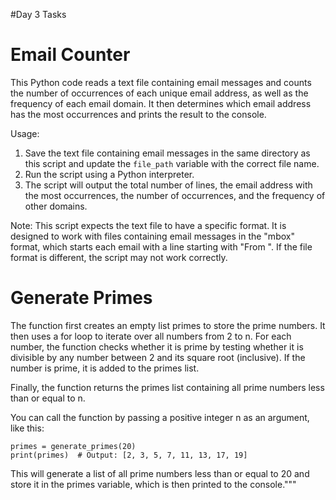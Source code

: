 #Day 3 Tasks
# Email Counter

This Python code reads a text file containing email messages and counts the number of occurrences of each unique email address, as well as the frequency of each email domain. It then determines which email address has the most occurrences and prints the result to the console.

Usage:
1. Save the text file containing email messages in the same directory as this script and update the `file_path` variable with the correct file name.
2. Run the script using a Python interpreter.
3. The script will output the total number of lines, the email address with the most occurrences, the number of occurrences, and the frequency of other domains.

Note:
This script expects the text file to have a specific format. It is designed to work with files containing email messages in the "mbox" format, which starts each email with a line starting with "From ". If the file format is different, the script may not work correctly.
# Generate Primes
The function first creates an empty list primes to store the prime numbers.
 It then uses a for loop to iterate over all numbers from 2 to n. For each number, 
 the function checks whether it is prime by testing whether it is divisible by any number between 2 and its square root (inclusive). 
 If the number is prime, it is added to the primes list.

Finally, the function returns the primes list containing all prime numbers less than or equal to n.

You can call the function by passing a positive integer n as an argument, like this:

    primes = generate_primes(20)
    print(primes)  # Output: [2, 3, 5, 7, 11, 13, 17, 19]

This will generate a list of all prime numbers less than or equal to 20 and store it in the primes 
variable, which is then printed to the console."""